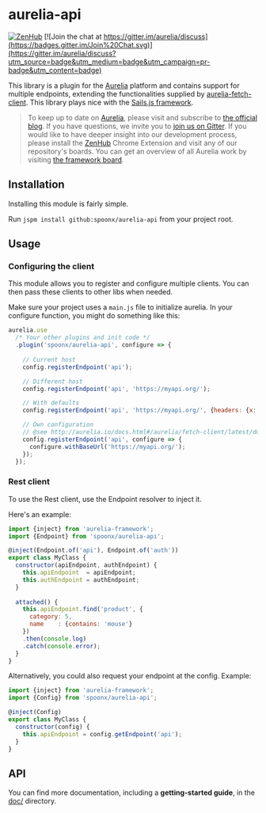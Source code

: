 # aurelia-api

[![ZenHub](https://raw.githubusercontent.com/ZenHubIO/support/master/zenhub-badge.png)](https://zenhub.io)
[![Join the chat at https://gitter.im/aurelia/discuss](https://badges.gitter.im/Join%20Chat.svg)](https://gitter.im/aurelia/discuss?utm_source=badge&utm_medium=badge&utm_campaign=pr-badge&utm_content=badge)

This library is a plugin for the [Aurelia](http://www.aurelia.io/) platform and contains support for multiple endpoints, extending the functionalities supplied by [aurelia-fetch-client](https://github.com/aurelia/fetch-client).
This library plays nice with the [Sails.js framework](http://sailsjs.org).

> To keep up to date on [Aurelia](http://www.aurelia.io/), please visit and subscribe to [the official blog](http://blog.durandal.io/). If you have questions, we invite you to [join us on Gitter](https://gitter.im/aurelia/discuss). If you would like to have deeper insight into our development process, please install the [ZenHub](https://zenhub.io) Chrome Extension and visit any of our repository's boards. You can get an overview of all Aurelia work by visiting [the framework board](https://github.com/aurelia/framework#boards).

## Installation
Installing this module is fairly simple.

Run `jspm install github:spoonx/aurelia-api` from your project root.

## Usage

### Configuring the client

This module allows you to register and configure multiple clients.
You can then pass these clients to other libs when needed.

Make sure your project uses a `main.js` file to initialize aurelia.
In your configure function, you might do something like this:

```javascript
aurelia.use
  /* Your other plugins and init code */
  .plugin('spoonx/aurelia-api', configure => {
  
    // Current host
    config.registerEndpoint('api');

    // Different host
    config.registerEndpoint('api', 'https://myapi.org/');

    // With defaults
    config.registerEndpoint('api', 'https://myapi.org/', {headers: {x:'foo'}});

    // Own configuration
    // @see http://aurelia.io/docs.html#/aurelia/fetch-client/latest/doc/api/class/HttpClientConfiguration
    config.registerEndpoint('api', configure => {
      configure.withBaseUrl('https://myapi.org/');
    });
  });
```

### Rest client
To use the Rest client, use the Endpoint resolver to inject it.

Here's an example:

```javascript
import {inject} from 'aurelia-framework';
import {Endpoint} from 'spoonx/aurelia-api';

@inject(Endpoint.of('api'), Endpoint.of('auth'))
export class MyClass {
  constructor(apiEndpoint, authEndpoint) {
    this.apiEndpoint  = apiEndpoint;
    this.authEndpoint = authEndpoint;
  }
  
  attached() {
    this.apiEndpoint.find('product', {
      category: 5,
      name    : {contains: 'mouse'}
    })
    .then(console.log)
    .catch(console.error);
  }
}
```

Alternatively, you could also request your endpoint at the config. Example:

```javascript
import {inject} from 'aurelia-framework';
import {Config} from 'spoonx/aurelia-api';

@inject(Config)
export class MyClass {
  constructor(config) {
    this.apiEndpoint = config.getEndpoint('api');
  }
}
```

## API

You can find more documentation, including a **getting-started guide**, in the [doc/](doc/) directory.
